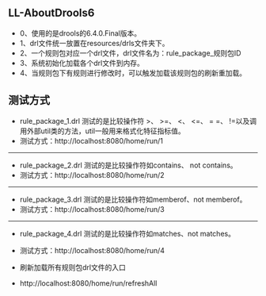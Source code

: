 ## LL-AboutDrools6

- 0、使用的是drools的6.4.0.Final版本。
- 1、drl文件统一放置在resources/drls文件夹下。
- 2、一个规则包对应一个drl文件，drl文件名为：rule_package_规则包ID
- 3、系统初始化加载各个drl文件到内存。
- 4、当规则包下有规则进行修改时，可以触发加载该规则包的刷新重加载。

## 测试方式
- rule_package_1.drl 测试的是比较操作符 >、 >=、 <、 <=、 = =、 !=以及调用外部util类的方法，util一般用来格式化特征指标值。
- 测试方式：http://localhost:8080/home/run/1
- -----------------------------------------------------------------------
- rule_package_2.drl 测试的是比较操作符如contains、 not contains。
- 测试方式：http://localhost:8080/home/run/2
- -----------------------------------------------------------------------
- rule_package_3.drl 测试的是比较操作符如memberof、not memberof。
- 测试方式：http://localhost:8080/home/run/3
- -----------------------------------------------------------------------
- rule_package_4.drl 测试的是比较操作符如matches、not matches。
- 测试方式：http://localhost:8080/home/run/4

- 刷新加载所有规则包drl文件的入口
- http://localhost:8080/home/run/refreshAll